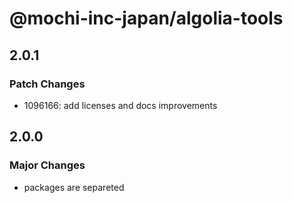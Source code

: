 # @mochi-inc-japan/algolia-tools

## 2.0.1

### Patch Changes

- 1096166: add licenses and docs improvements

## 2.0.0

### Major Changes

- packages are separeted
